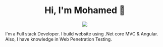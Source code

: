 
<h1 align="center">Hi, I'm Mohamed 👋</h1>
<p align="center">
    <a href="https://www.linkedin.com/in/mohamedmagdy592/"><img src="https://img.shields.io/badge/linkedin-%230177B5?style=flat&logo=linkedin&logoColor=white"/></a>
  </p>

I'm a Full stack Developer. I build website using .Net core MVC & Angular. Also, I have knowledge in Web Penetration Testing.
